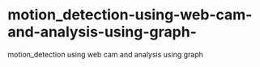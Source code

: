 # motion_detection-using-web-cam-and-analysis-using-graph-
motion_detection using web cam and analysis using graph 
